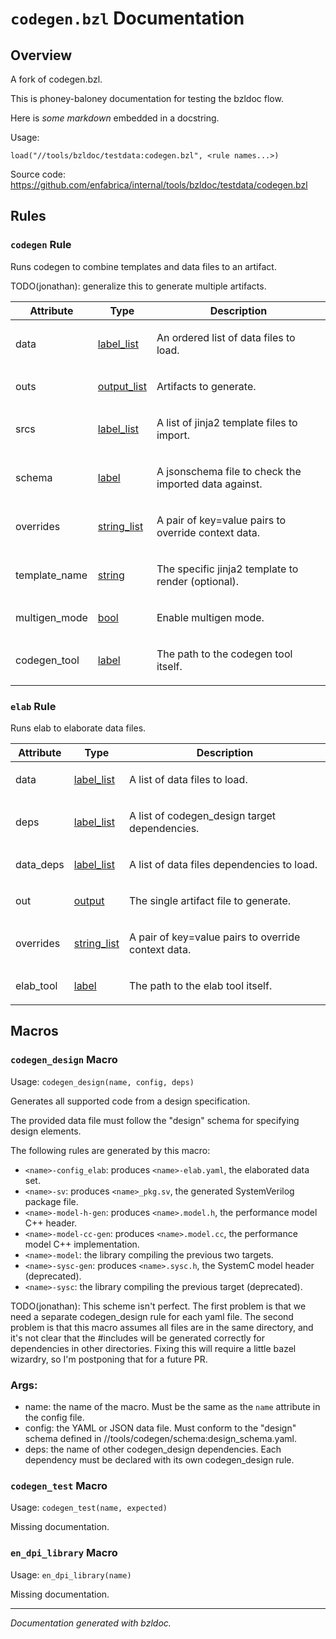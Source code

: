 # `codegen.bzl` Documentation

<!-- TODO(jonathan): make this template better. -->

## Overview

A fork of codegen.bzl.

This is phoney-baloney documentation for testing the bzldoc flow.

Here is *some* _markdown_ embedded in a docstring.

Usage:

```
load("//tools/bzldoc/testdata:codegen.bzl", <rule names...>)
```

Source code:
https://github.com/enfabrica/internal/tools/bzldoc/testdata/codegen.bzl

## Rules

### `codegen` Rule

Runs codegen to combine templates and data files to an artifact.

TODO(jonathan): generalize this to generate multiple artifacts.

<table><thead><tr>
<th> Attribute </th><th> Type </th><th> Description </th>
</tr></thead><tbody>
<tr><td>

data

</td><td>

[label_list](https://docs.bazel.build/versions/main/skylark/lib/attr.html#label_list)

</td><td>

An ordered list of data files to load.

</td></tr>
<tr><td>

outs

</td><td>

[output_list](https://docs.bazel.build/versions/main/skylark/lib/attr.html#output_list)

</td><td>

Artifacts to generate.

</td></tr>
<tr><td>

srcs

</td><td>

[label_list](https://docs.bazel.build/versions/main/skylark/lib/attr.html#label_list)

</td><td>

A list of jinja2 template files to import.

</td></tr>
<tr><td>

schema

</td><td>

[label](https://docs.bazel.build/versions/main/skylark/lib/attr.html#label)

</td><td>

A jsonschema file to check the imported data against.

</td></tr>
<tr><td>

overrides

</td><td>

[string_list](https://docs.bazel.build/versions/main/skylark/lib/attr.html#string_list)

</td><td>

A pair of key=value pairs to override context data.

</td></tr>
<tr><td>

template_name

</td><td>

[string](https://docs.bazel.build/versions/main/skylark/lib/attr.html#string)

</td><td>

The specific jinja2 template to render (optional).

</td></tr>
<tr><td>

multigen_mode

</td><td>

[bool](https://docs.bazel.build/versions/main/skylark/lib/attr.html#bool)

</td><td>

Enable multigen mode.

</td></tr>
<tr><td>

codegen_tool

</td><td>

[label](https://docs.bazel.build/versions/main/skylark/lib/attr.html#label)

</td><td>

The path to the codegen tool itself.

</td></tr>
</tbody></table>

### `elab` Rule

Runs elab to elaborate data files.

<table><thead><tr>
<th> Attribute </th><th> Type </th><th> Description </th>
</tr></thead><tbody>
<tr><td>

data

</td><td>

[label_list](https://docs.bazel.build/versions/main/skylark/lib/attr.html#label_list)

</td><td>

A list of data files to load.

</td></tr>
<tr><td>

deps

</td><td>

[label_list](https://docs.bazel.build/versions/main/skylark/lib/attr.html#label_list)

</td><td>

A list of codegen_design target dependencies.

</td></tr>
<tr><td>

data_deps

</td><td>

[label_list](https://docs.bazel.build/versions/main/skylark/lib/attr.html#label_list)

</td><td>

A list of data files dependencies to load.

</td></tr>
<tr><td>

out

</td><td>

[output](https://docs.bazel.build/versions/main/skylark/lib/attr.html#output)

</td><td>

The single artifact file to generate.

</td></tr>
<tr><td>

overrides

</td><td>

[string_list](https://docs.bazel.build/versions/main/skylark/lib/attr.html#string_list)

</td><td>

A pair of key=value pairs to override context data.

</td></tr>
<tr><td>

elab_tool

</td><td>

[label](https://docs.bazel.build/versions/main/skylark/lib/attr.html#label)

</td><td>

The path to the elab tool itself.

</td></tr>
</tbody></table>

## Macros

### `codegen_design` Macro

Usage: `codegen_design(name, config, deps)`

Generates all supported code from a design specification.

The provided data file must follow the "design" schema for specifying design
elements.

The following rules are generated by this macro:

- `<name>-config_elab`: produces `<name>-elab.yaml`, the elaborated data set.
- `<name>-sv`: produces `<name>_pkg.sv`, the generated SystemVerilog package
  file.
- `<name>-model-h-gen`: produces `<name>.model.h`, the performance model C++
  header.
- `<name>-model-cc-gen`: produces `<name>.model.cc`, the performance model C++
  implementation.
- `<name>-model`: the library compiling the previous two targets.
- `<name>-sysc-gen`: produces `<name>.sysc.h`, the SystemC model header
  (deprecated).
- `<name>-sysc`: the library compiling the previous target (deprecated).

TODO(jonathan): This scheme isn't perfect. The first problem is that we need a
separate codegen_design rule for each yaml file. The second problem is that
this macro assumes all files are in the same directory, and it's not clear
that the #includes will be generated correctly for dependencies in other
directories. Fixing this will require a little bazel wizardry, so I'm
postponing that for a future PR.

### Args:

- name: the name of the macro. Must be the same as the `name` attribute in the
  config file.
- config: the YAML or JSON data file. Must conform to the "design" schema
  defined in //tools/codegen/schema:design_schema.yaml.
- deps: the name of other codegen_design dependencies. Each dependency must be
  declared with its own codegen_design rule.

### `codegen_test` Macro

Usage: `codegen_test(name, expected)`

Missing documentation.

### `en_dpi_library` Macro

Usage: `en_dpi_library(name)`

Missing documentation.

______________________________________________________________________

_Documentation generated with bzldoc._
